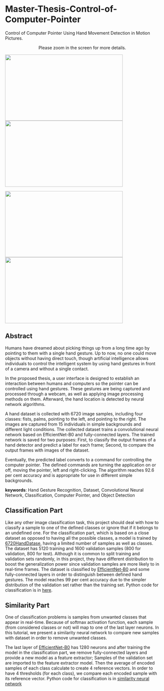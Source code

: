 # Master-Thesis-Control-of-Computer-Pointer

Control of Computer Pointer Using Hand Movement Detection in Motion Pictures.

<p align="center">
     Please zoom in the screen for more details.
</p>



<p align="left">
  <img width="384" height="216" src="https://github.com/Youlenda/Mouse/blob/master/videos/on%2C%20tracking%20mode.gif">
  <img width="384" height="216" src="https://github.com/Youlenda/Mouse/blob/master/videos/tracking%20mode%2C%20click.gif">
</p>


<p align="left">
  <img width="384" height="216" src="https://github.com/Youlenda/Mouse/blob/master/videos/tracking%20mode%2C%20right-click.gif">
  <img width="384" height="216" src="https://github.com/Youlenda/Mouse/blob/master/videos/tracking%20mode%2C%20off.gif">
</p>



## Abstract

Humans have dreamed about picking things up from a long time ago by pointing to them with a single hand gesture. Up to now, no one could move objects without having direct touch, though artificial intelligence allows individuals to control the intelligent system by using hand gestures in front of a camera and without a single contact. 

In the proposed thesis, a user interface is designed to establish an interaction between humans and computers so the pointer can be controlled using hand gestures. These gestures are being captured and processed through a webcam, as well as applying image processing methods on them. Afterward, the hand location is detected by neural network algorithms. 

A hand dataset is collected with 6720 image samples, including four classes: fists, palms, pointing to the left, and pointing to the right. The images are captured from 15 individuals in simple backgrounds and different light conditions. The collected dataset trains a convolutional neural network based on EfficientNet-B0 and fully-connected layers. The trained network is saved for two purposes: First, to classify the output frames of a hand detector and predict a label for each frame; Second, to compare the output frames with images of the dataset.

Eventually, the predicted label converts to a command for controlling the computer pointer. The defined commands are turning the application on or off, moving the pointer, left and right-clicking. The algorithm reaches  92.6 per cent accuracy and is appropriate for use in different simple backgrounds.

**keywords**: Hand Gesture Recognition, Dataset, Convolutional Neural Network, Classification, Computer Pointer, and Object Detection


## Classification Part
Like any other image classification task, this project should deal with how to classify a sample to one of the defined classes or ignore that if it belongs to an undefined one. For the classification part, which is based on a close dataset as opposed to having all the possible classes, a model is trained by [6720HandDatase](https://github.com/Youlenda/6720HandDataset), having a limited number of samples as well as classes. The dataset has 5120 training and 1600 validation samples (800 for validation, 800 for test). Although it is common to split training and validation sets randomly, in this project, they have different distribution to boost the generalization power since validation samples are more likely to in real-time frames. The dataset is classified by [EfficientNet-B0](https://arxiv.org/abs/1905.11946) and some fully-connected layers in order to distinguish between defined hand gestures. The model reaches 99 per cent accuracy due to the simpler distribution of the validation set rather than the training set. Python code for classification is in [here](https://github.com/Youlenda/Mouse/blob/master/classification/dataset_classification.ipynb).

## Similarity Part
One of classification problems is samples from unwanted classes that appear in real-time. Because of softmax activation function, each sample (from considered classes or not) will map to one of the last layer neurons. In this tutorial, we present a similarity neural network to compare new samples with dataset in order to remove unwanted classes.

The last layer of [EfficientNet-B0](https://arxiv.org/abs/1905.11946) has 1280 neurons and after training the model in the classification part, we remove fully-connected layers and provide a new model as a feature extractor; Samples of the validation set are imported to the feature extractor model. Then the average of encoded samples of each class calculate to create 4 reference vectors. In order to have 4 thresholds (for each class), we compare each encoded sample with its reference vector. Python code for classification is in [similarity neural network](https://github.com/Youlenda/Mouse/blob/master/classification/similarity_nn.ipynb)
